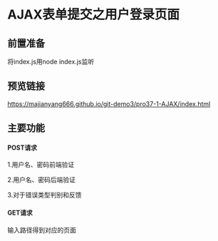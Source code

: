 # AJAX表单提交之用户登录页面

## 前置准备
将index.js用node index.js监听

## 预览链接

https://majianyang666.github.io/git-demo3/pro37-1-AJAX/index.html

## 主要功能

#### POST请求

1.用户名、密码前端验证

2.用户名、密码后端验证

3.对于错误类型判别和反馈

#### GET请求

输入路径得到对应的页面
